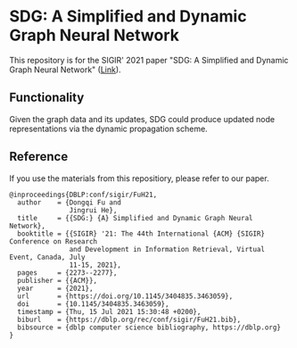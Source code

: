 # SDG: A Simplified and Dynamic Graph Neural Network
This repository is for the SIGIR' 2021 paper "SDG: A Simplified and Dynamic Graph Neural Network" ([Link](https://dongqifu.github.io/publications/SDG.pdf)).

## Functionality
Given the graph data and its updates, SDG could produce updated node representations via the dynamic propagation scheme.

## Reference
If you use the materials from this repositiory, please refer to our paper.
```
@inproceedings{DBLP:conf/sigir/FuH21,
  author    = {Dongqi Fu and
               Jingrui He},
  title     = {{SDG:} {A} Simplified and Dynamic Graph Neural Network},
  booktitle = {{SIGIR} '21: The 44th International {ACM} {SIGIR} Conference on Research
               and Development in Information Retrieval, Virtual Event, Canada, July
               11-15, 2021},
  pages     = {2273--2277},
  publisher = {{ACM}},
  year      = {2021},
  url       = {https://doi.org/10.1145/3404835.3463059},
  doi       = {10.1145/3404835.3463059},
  timestamp = {Thu, 15 Jul 2021 15:30:48 +0200},
  biburl    = {https://dblp.org/rec/conf/sigir/FuH21.bib},
  bibsource = {dblp computer science bibliography, https://dblp.org}
}
```
